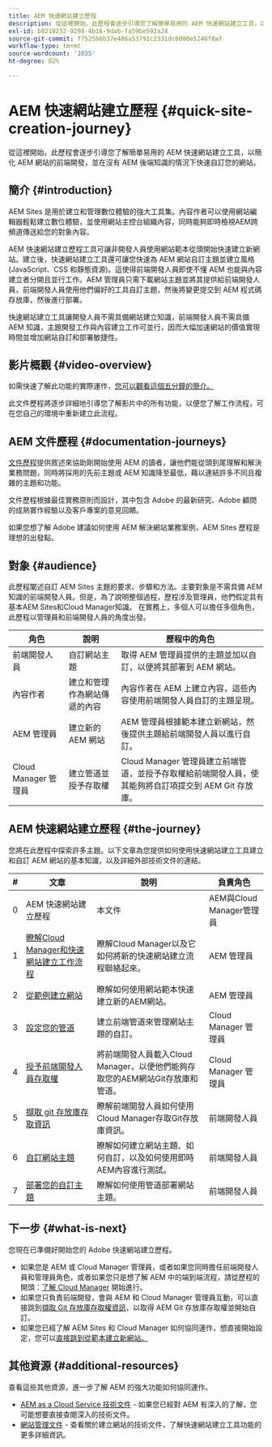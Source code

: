 ```yaml
---
title: AEM 快速網站建立歷程
description: 從這裡開始，此歷程會逐步引導您了解簡單易用的 AEM 快速網站建立工具，以簡化 AEM 網站的前端開發，並在沒有 AEM 後端知識的情況下快速自訂您的網站。
exl-id: b8218232-0298-4b16-9dab-fa59be592a24
source-git-commit: f7525b6b37e486a53791c2331dc6000e5248f8af
workflow-type: tm+mt
source-wordcount: '1035'
ht-degree: 82%

---
```


# AEM 快速網站建立歷程  {#quick-site-creation-journey}

從這裡開始，此歷程會逐步引導您了解簡單易用的 AEM 快速網站建立工具，以簡化 AEM 網站的前端開發，並在沒有 AEM 後端知識的情況下快速自訂您的網站。

## 簡介 {#introduction}

AEM Sites 是用於建立和管理數位體驗的強大工具集。內容作者可以使用網站編輯器輕鬆建立數位體驗，並使用網站主控台組織內容，同時能夠即時檢視AEM跨頻道傳送給您的對象內容。

AEM 快速網站建立歷程工具可讓非開發人員使用網站範本從頭開始快速建立新網站。建立後，快速網站建立工具還可讓您快速為 AEM 網站自訂主題並建立風格 (JavaScript、CSS 和靜態資源)。這使得前端開發人員即使不懂 AEM 也能與內容建立者分開且並行工作。AEM 管理員只需下載網站主題並將其提供給前端開發人員，前端開發人員使用他們偏好的工具自訂主題，然後將變更提交到 AEM 程式碼存放庫，然後進行部署。

快速網站建立工具讓開發人員不需具備網站建立知識，前端開發人員不需具備 AEM 知識，主題開發工作與內容建立工作可並行，因而大幅加速網站的價值實現時間並增加網站自訂和部署敏捷性。

## 影片概觀 {#video-overview}

如需快速了解此功能的實際運作，[您可以觀看這個五分鐘的簡介。](https://www.youtube.com/watch?v=NQeQ1jZ7ZBw)

此文件歷程將逐步詳細地引導您了解影片中的所有功能，以便您了解工作流程，可在您自己的環境中重新建立此流程。

## AEM 文件歷程 {#documentation-journeys}

[文件歷程](/help/journey-documentation/documentation-journeys.md)提供敘述來協助剛開始使用 AEM 的讀者，讓他們能從頭到尾理解和解決業務問題，同時將採用的先前主題或 AEM 知識降至最低，藉以連結許多不同且複雜的主題和功能。

文件歷程根據最佳實務原則而設計，其中包含 Adobe 的最新研究、Adobe 顧問的成熟實作經驗以及客戶專案的意見回饋。

如果您想了解 Adobe 建議如何使用 AEM 解決網站業務案例，AEM Sites 歷程是理想的出發點。

## 對象 {#audience}

此歷程闡述自訂 AEM Sites 主題的要求、步驟和方法。主要對象是不需具備 AEM 知識的前端開發人員。但是，為了說明整個過程，歷程涉及管理員，他們假定具有基本AEM Sites和Cloud Manager知識。 在實務上，多個人可以擔任多個角色，此歷程以管理員和前端開發人員的角度出發。

| 角色 | 說明 | 歷程中的角色 |
|---|---|---|
| 前端開發人員 | 自訂網站主題 | 取得 AEM 管理員提供的主題並加以自訂，以便將其部署到 AEM 網站。 |
| 內容作者 | 建立和管理作為網站傳遞的內容 | 內容作者在 AEM 上建立內容，這些內容使用前端開發人員自訂的主題呈現。 |
| AEM 管理員 | 建立新的 AEM 網站 | AEM 管理員根據範本建立新網站，然後提供主題給前端開發人員以進行自訂。 |
| Cloud Manager 管理員 | 建立管道並授予存取權 | Cloud Manager 管理員建立前端管道，並授予存取權給前端開發人員，使其能夠將自訂項提交到 AEM Git 存放庫。 |

## AEM 快速網站建立歷程 {#the-journey}

您將在此歷程中探索許多主題。以下文章為您提供如何使用快速網站建立工具建立和自訂 AEM 網站的基本知識，以及詳細外部技術文件的連結。

| # | 文章 | 說明 | 負責角色 |
|---|---|---|--|
| 0 | AEM 快速網站建立歷程  | 本文件 | AEM與Cloud Manager管理員 |
| 1 | [瞭解Cloud Manager和快速網站建立工作流程](cloud-manager.md) | 瞭解Cloud Manager以及它如何將新的快速網站建立流程聯絡起來。 | AEM 管理員 |
| 2 | [從範例建立網站](create-site.md) | 瞭解如何使用網站範本快速建立新的AEM網站。 | AEM 管理員 |
| 3 | [設定您的管道](pipeline-setup.md) | 建立前端管道來管理網站主題的自訂。 | Cloud Manager 管理員 |
| 4 | [授予前端開發人員存取權](grant-access.md) | 將前端開發人員載入Cloud Manager，以便他們能夠存取您的AEM網站Git存放庫和管道。 | Cloud Manager 管理員 |
| 5 | [擷取 git 存放庫存取資訊](retrieve-access.md) | 瞭解前端開發人員如何使用Cloud Manager存取Git存放庫資訊。 | 前端開發人員 |
| 6 | [自訂網站主題](customize-theme.md) | 瞭解如何建立網站主題、如何自訂，以及如何使用即時AEM內容進行測試。 | 前端開發人員 |
| 7 | [部署您的自訂主題](deploy-theme.md) | 瞭解如何使用管道部署網站主題。 | 前端開發人員 |

## 下一步 {#what-is-next}

您現在已準備好開始您的 Adobe 快速網站建立歷程。

* 如果您是 AEM 或 Cloud Manager 管理員，或者如果您同時擔任前端開發人員和管理員角色，或者如果您只是想了解 AEM 中的端到端流程，請從歷程的開頭：[了解 Cloud Manager](cloud-manager.md) 開始進行。
* 如果您只負責前端開發，會與 AEM 和 Cloud Manager 管理員互動，可以直接跳到[擷取 Git 存放庫存取權資訊](retrieve-access.md)，以取得 AEM Git 存放庫存取權並開始自訂。
* 如果您已經了解 AEM Sites 和 Cloud Manager 如何協同運作，想直接開始設定，您可以[直接跳到從範本建立新網站。](create-site.md)

## 其他資源 {#additional-resources}

查看這些其他資源，進一步了解 AEM 的強大功能如何協同運作。

* [AEM as a Cloud Service 技術文件](https://experienceleague.adobe.com/docs/experience-manager-cloud-service.html) - 如果您已經對 AEM 有深入的了解，您可能想要直接查閱深入的技術文件。
* [網站管理文件](/help/sites-cloud/administering/site-creation/create-site.md) - 查看關於建立網站的技術文件，了解快速網站建立工具功能的更多詳細資訊。
